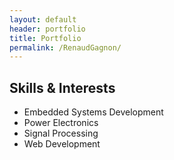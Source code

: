 ```yaml
---
layout: default
header: portfolio
title: Portfolio
permalink: /RenaudGagnon/
---
```


<section class="skills">
  <h1>Skills & Interests</h1>
  <ul>
    <li>Embedded Systems Development</li>
    <li>Power Electronics</li>
    <li>Signal Processing</li>
    <li>Web Development</li>
  </ul>
</section>
